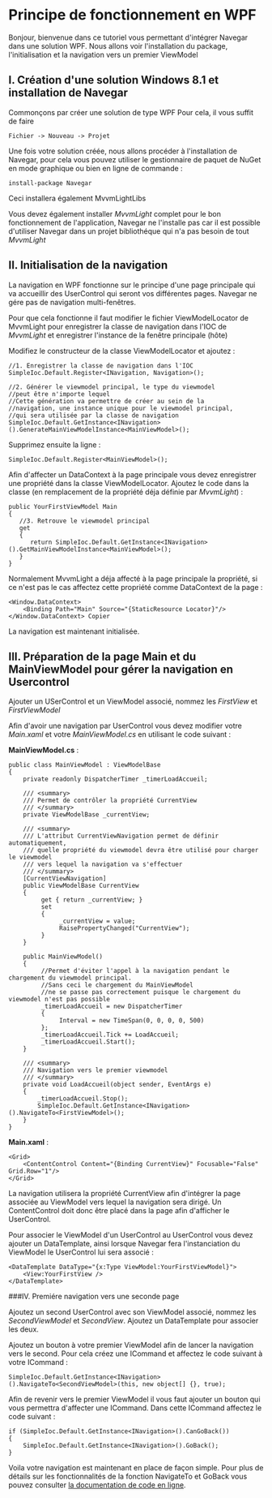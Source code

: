 # Principe de fonctionnement en WPF

Bonjour, bienvenue dans ce tutoriel vous permettant d'intégrer Navegar dans une solution WPF. Nous allons voir l'installation du package, l'initialisation et la navigation vers un premier ViewModel

## I. Création d'une solution Windows 8.1 et installation de Navegar

Commonçons par créer une solution de type WPF
Pour cela, il vous suffit de faire

    Fichier -> Nouveau -> Projet

Une fois votre solution créée, nous allons procéder à l'installation de Navegar, pour cela vous pouvez utiliser le gestionnaire de paquet de NuGet en mode graphique ou bien en ligne de commande :

    install-package Navegar

Ceci installera également MvvmLightLibs

Vous devez également installer *MvvmLight* complet pour le bon fonctionnement de l'application, Navegar ne l'installe pas car il est possible d'utiliser Navegar dans un projet bibliothéque qui n'a pas besoin de tout *MvvmLight*

## II. Initialisation de la navigation

La navigation en WPF fonctionne sur le principe d'une page principale qui va accueillir des UserControl qui seront vos différentes pages. Navegar ne gére pas de navigation multi-fenêtres.

Pour que cela fonctionne il faut modifier le fichier ViewModelLocator de MvvmLight pour enregistrer la classe de navigation dans l'IOC de *MvvmLight* et enregistrer l'instance de la fenêtre principale (hôte)

Modifiez le constructeur de la classe ViewModelLocator et ajoutez :

    //1. Enregistrer la classe de navigation dans l'IOC
    SimpleIoc.Default.Register<INavigation, Navigation>();
    
    //2. Générer le viewmodel principal, le type du viewmodel
    //peut être n'importe lequel
    //Cette génération va permettre de créer au sein de la
    //navigation, une instance unique pour le viewmodel principal,
    //qui sera utilisée par la classe de navigation
    SimpleIoc.Default.GetInstance<INavigation>().GenerateMainViewModelInstance<MainViewModel>();

Supprimez ensuite la ligne :

    SimpleIoc.Default.Register<MainViewModel>();

Afin d'affecter un DataContext à la page principale vous devez enregistrer une propriété dans la classe ViewModelLocator. Ajoutez le code dans la classe (en remplacement de la propriété déja définie par *MvvmLight*) :

    public YourFirstViewModel Main
    {
       //3. Retrouve le viewmodel principal
       get
       {
          return SimpleIoc.Default.GetInstance<INavigation>().GetMainViewModelInstance<MainViewModel>();
       }
    }

Normalement MvvmLight a déja affecté à la page principale la propriété, si ce n'est pas le cas affectez cette propriété comme DataContext de la page :

    <Window.DataContext>
        <Binding Path="Main" Source="{StaticResource Locator}"/>
    </Window.DataContext> Copier

La navigation est maintenant initialisée.

## III. Préparation de la page Main et du MainViewModel pour gérer la navigation en Usercontrol

Ajouter un USerControl et un ViewModel associé, nommez les *FirstView* et *FirstViewModel*

Afin d'avoir une navigation par UserControl vous devez modifier votre *Main.xaml* et votre *MainViewModel.cs* en utilisant le code suivant :

**MainViewModel.cs** :

    public class MainViewModel : ViewModelBase
    {
        private readonly DispatcherTimer _timerLoadAccueil;
    
        /// <summary>
        /// Permet de contrôler la propriété CurrentView
        /// </summary>
        private ViewModelBase _currentView;
        
        /// <summary>
        /// L'attribut CurrentViewNavigation permet de définir automatiquement, 
        /// quelle propriété du viewmodel devra être utilisé pour charger le viewmodel
        /// vers lequel la navigation va s'effectuer
        /// </summary>
        [CurrentViewNavigation]
        public ViewModelBase CurrentView
        {
             get { return _currentView; }
             set
             {
                  _currentView = value;
                  RaisePropertyChanged("CurrentView");
             }
        }
        
        public MainViewModel()
        { 
             //Permet d'éviter l'appel à la navigation pendant le chargement du viewmodel principal. 
             //Sans ceci le chargement du MainViewModel
             //ne se passe pas correctement puisque le chargement du viewmodel n'est pas possible
             _timerLoadAccueil = new DispatcherTimer
             {
                  Interval = new TimeSpan(0, 0, 0, 0, 500)
             };
             _timerLoadAccueil.Tick += LoadAccueil;
             _timerLoadAccueil.Start();
        }
        
        /// <summary>
        /// Navigation vers le premier viewmodel
        /// </summary>
        private void LoadAccueil(object sender, EventArgs e)
        {
            _timerLoadAccueil.Stop();
            SimpleIoc.Default.GetInstance<INavigation>().NavigateTo<FirstViewModel>();
        }
    }

**Main.xaml** :

    <Grid>
        <ContentControl Content="{Binding CurrentView}" Focusable="False" Grid.Row="1"/>
    </Grid>

La navigation utilisera la propriété CurrentView afin d'intégrer la page associée au ViewModel vers lequel la navigation sera dirigé. Un ContentControl doit donc être placé dans la page afin d'afficher le UserControl.

Pour associer le ViewModel d'un UserControl au UserControl vous devez ajouter un DataTemplate, ainsi lorsque Navegar fera l'instanciation du ViewModel le UserControl lui sera associé :

    <DataTemplate DataType="{x:Type ViewModel:YourFirstViewModel}">
        <View:YourFirstView />
    </DataTemplate>
 
###IV. Premiére navigation vers une seconde page

Ajoutez un second UserControl avec son ViewModel associé, nommez les *SecondViewModel* et *SecondView*. Ajoutez un DataTemplate pour associer les deux.

Ajoutez un bouton à votre premier ViewModel afin de lancer la navigation vers le second. Pour cela créez une ICommand et affectez le code suivant à votre ICommand :

    SimpleIoc.Default.GetInstance<INavigation>().NavigateTo<SecondViewModel>(this, new object[] {}, true);

Afin de revenir vers le premier ViewModel il vous faut ajouter un bouton qui vous permettra d'affecter une ICommand. Dans cette ICommand affectez le code suivant :

    if (SimpleIoc.Default.GetInstance<INavigation>().CanGoBack())
    {
        SimpleIoc.Default.GetInstance<INavigation>().GoBack();
    }

Voila votre navigation est maintenant en place de façon simple. Pour plus de détails sur les fonctionnalités de la fonction NavigateTo et GoBack vous pouvez consulter [la documentation de code en ligne](http://navegar.kopigi.fr/navegar/documentation/wpf).
